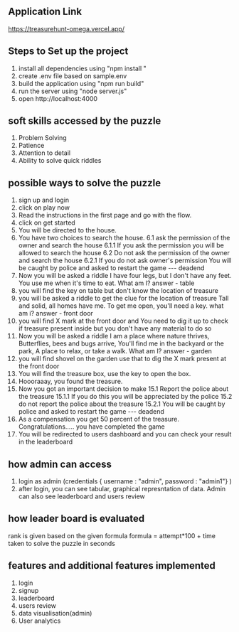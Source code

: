 Application Link
----------------
https://treasurehunt-omega.vercel.app/

Steps to Set up the project
---------------------------
1. install all dependencies using "npm install "
2. create .env file based on sample.env
3. build the application using "npm run build"
4. run the server using "node server.js"
5. open http://localhost:4000


soft skills accessed by the puzzle
----------------------------------
1. Problem Solving
2. Patience
3. Attention to detail
4. Ability to solve quick riddles

possible ways to solve the puzzle
---------------------------------
1. sign up and login
2. click on play now
3. Read the instructions in the first page and go with the flow.
4. click on get started
5. You will be directed to the house.
6. You have two choices to search the house.
    6.1 ask the permission of the owner and search the house
        6.1.1 If you ask the permission you will be allowed to search the house
    6.2 Do not ask the permission of the owner and search the house
        6.2.1 If you do not ask owner's permission You will be caught by police and asked to restart the game --- deadend
7. Now you will be asked a riddle 
    I have four legs, but I don't have any feet. You use me when it's time to eat. What am I? 
    answer - table
8. you will find the key on table but don't know the location of treasure
9. you will be asked a riddle to get the clue for the location of treasure
    Tall and solid, all homes have me. To get me open, you'll need a key. what am i? 
    answer - front door
10. you will find X mark at the front door and You need to dig it up to check if treasure present inside but you don't have any material to do so
11. Now you will be asked a riddle
    I am a place where nature thrives, Butterflies, bees and bugs arrive, You'll find me in the backyard or the park, A place to relax, or take a walk. What am I?
    answer - garden
12. you will find shovel on the garden use that to dig the X mark present at the front door
13. You will find the treasure box, use the key to open the box.
14. Hoooraaay, you found the treasure.
15. Now you got an important decision to make
    15.1 Report the police about the treasure
        15.1.1 If you do this you will be appreciated by the police
    15.2 do not report the police about the treasure
        15.2.1 You will be caught by police and asked to restart the game --- deadend
16. As a compensation you get 50 percent of the treasure. Congratulations..... you have completed the game
17. You will be redirected to users dashboard and you can check your result in the leaderboard

how admin can access
--------------------
1. login as admin (credentials { username : "admin", password : "admin1"} )
2. after login, you can see tabular, graphical represntation of data. Admin can also see leaderboard and users review

how leader board is evaluated
-----------------------------
rank is given based on the given formula
formula = attempt*100 + time taken to solve the puzzle in seconds

features and additional features implemented
--------------------------------------------
1. login
2. signup
3. leaderboard
4. users review
5. data visualisation(admin)
6. User analytics

